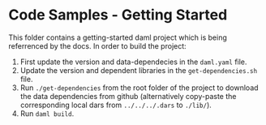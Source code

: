 # Code Samples - Getting Started

This folder contains a getting-started daml project which is being referrenced by the docs.
In order to build the project:

1. First update the version and data-dependecies in the `daml.yaml` file.
2. Update the version and dependent libraries in the `get-dependencies.sh` file.
3. Run `./get-dependencies` from the root folder of the project to download the data dependencies
   from github (alternatively copy-paste the corresponding local dars from `../../../.dars` to
   `./lib/`).
4. Run `daml build`.
